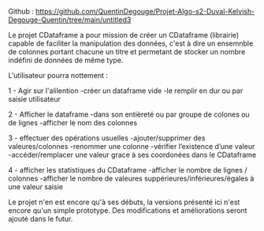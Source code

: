 
Github : https://github.com/QuentinDegouge/Projet-Algo-s2-Duval-Kelvish-Degouge-Quentin/tree/main/untitled3

Le projet CDataframe a pour mission de créer un CDataframe (librairie) capable de faciliter la manipulation des données, c'est à dire un ensemnble de colonnes portant chacune un titre et permetant de stocker un nombre indéfini de données de même type.

L'utilisateur pourra nottement :

1 - Agir sur l'alilention
      -créer un dataframe vide 
      -le remplir en dur ou par saisie utilisateur

2 - Afficher le dataframe
      -dans son entièreté ou par groupe de colones ou de lignes
      -afficher le nom des colonnes

3 - effectuer des opérations usuelles
      -ajouter/supprimer des valeures/colonnes
      -renommer une colonne
      -vérifier l’existence d’une valeur
      -accéder/remplacer une valeur grace à ses coordonées dans le CDataframe

4 - afficher les statistiques du CDataframe
      -afficher le nombre de lignes / colonnes
      -afficher le nombre de valeures suppérieures/inférieures/égales à une valeur saisie



Le projet n'en est encore qu'à ses débuts, la versions présenté ici n'est encore qu'un simple prototype. 
Des modifications et améliorations seront ajouté dans le futur.
